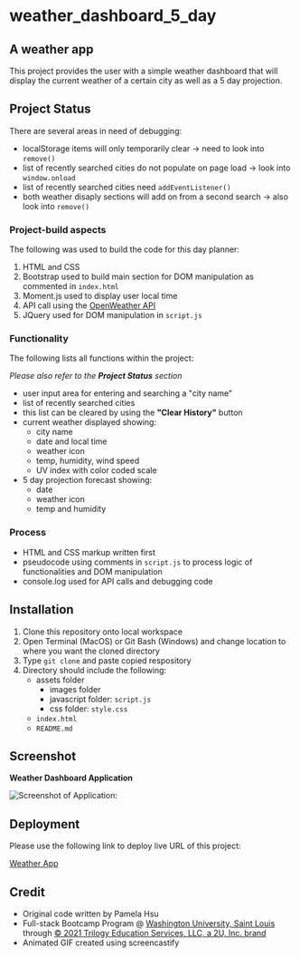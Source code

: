 # weather_dashboard_5_day

## A weather app 

This project provides the user with a simple weather dashboard that will display the current weather of a certain city as well as a 5 day projection.

## Project Status

There are several areas in need of debugging:

* localStorage items will only temporarily clear -> need to look into `remove()`
* list of recently searched cities do not populate on page load -> look into `window.onload`
* list of recently searched cities need `addEventListener()`
* both weather disaply sections will add on from a second search -> also look into `remove()`

### Project-build aspects

The following was used to build the code for this day planner:

1. HTML and CSS
2. Bootstrap used to build main section for DOM manipulation as commented in `index.html`
3. Moment.js used to display user local time
4. API call using the [OpenWeather API](https://openweathermap.org/api)
5. JQuery used for DOM manipulation in `script.js`

### Functionality

The following lists all functions within the project:

*Please also refer to the **Project Status** section*

* user input area for entering and searching a "city name"
* list of recently searched cities
* this list can be cleared by using the **"Clear History"** button
* current weather displayed showing:
    * city name
    * date and local time
    * weather icon
    * temp, humidity, wind speed
    * UV index with color coded scale
* 5 day projection forecast showing:
    * date
    * weather icon
    * temp and humidity

### Process

* HTML and CSS markup written first
* pseudocode using comments in `script.js` to process logic of functionalities and DOM manipulation
* console.log used for API calls and debugging code


## Installation

1. Clone this repository onto local workspace
2. Open Terminal (MacOS) or Git Bash (Windows) and change location to where you want the cloned directory
3. Type `git clone` and paste copied respository
4. Directory should include the following:
    * assets folder
        * images folder
        * javascript folder: `script.js`
        * css folder: `style.css`
    * `index.html`
    * `README.md`

## Screenshot

**Weather Dashboard Application**

![Screenshot of Application:](./assets/images/weather-app.png)


## Deployment

Please use the following link to deploy live URL of this project:

[Weather App](https://p-hsu.github.io/weather_dashboard_5_day/)

## Credit

* Original code written by Pamela Hsu
* Full-stack Bootcamp Program @ [Washington University, Saint Louis](https://bootcamp.tlcenter.wustl.edu/) through [© 2021 Trilogy Education Services, LLC, a 2U, Inc. brand](https://www.trilogyed.com/)
* Animated GIF created using screencastify
